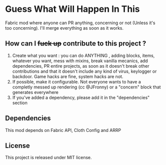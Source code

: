 
# Guess What Will Happen In This

Fabric mod where anyone can PR anything, concerning or not (Unless it's too concerning). I'll merge everything as soon as it works.

## How can I ~~fuck up~~ contribute to this project ?

1) Create what you want : you can do ANYTHING , adding blocks, items, whatever you want, mess with mixins, break vanilla mecanics, add dependencies, PR entire projects, as soon as it doesn't break other contributions and that it doesn't include any kind of virus, keylogger or backdoor. Game hacks are fine, system hacks are not.
2) If possible, make it configurable. Not everyone wants to have a completly messed up rendering (cc @JFronny) or a "concern" block that generates everywhere
3) If you've added a dependency, please add it in the "dependencies" section


## Dependencies

This mod depends on Fabric API, Cloth Config and ARRP

## License

This project is released under MIT license.
